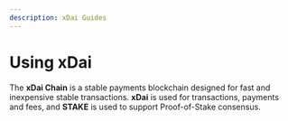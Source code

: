 ```yaml
---
description: xDai Guides
---
```


# Using xDai

The **xDai Chain** is a stable payments blockchain designed for fast and inexpensive stable transactions. **xDai** is used for transactions, payments and fees, and **STAKE** is used to support Proof-of-Stake consensus.

